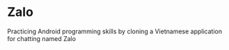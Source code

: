 # Zalo
Practicing Android programming skills by cloning a Vietnamese application for chatting named Zalo
